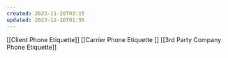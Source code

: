 ```yaml
---
created: 2023-11-28T03:15
updated: 2023-12-10T01:55
---
```

[[Client Phone Etiquette]] 
[[Carrier Phone Etiquette ]]
[[3rd Party Company Phone Etiquette]]
